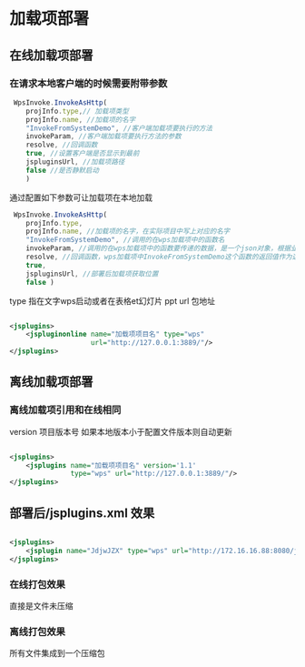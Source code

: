 # 加载项部署

## 在线加载项部署

### 在请求本地客户端的时候需要附带参数

```Javascript
 WpsInvoke.InvokeAsHttp(
    projInfo.type,// 加载项类型 
    projInfo.name, //加载项的名字
    "InvokeFromSystemDemo", //客户端加载项要执行的方法
    invokeParam, //客户端加载项要执行方法的参数
    resolve, //回调函数
    true, //设置客户端是否显示到最前
    jspluginsUrl, //加载项路径
    false //是否静默启动
    )
```

通过配置如下参数可让加载项在本地加载

```Javascript
 WpsInvoke.InvokeAsHttp(
    projInfo.type, 
    projInfo.name, //加载项的名字，在实际项目中写上对应的名字
    "InvokeFromSystemDemo", //调用的在wps加载项中的函数名
    invokeParam, //调用的在wps加载项中的函数要传递的数据，是一个json对象，根据业务系统需求任意定义
    resolve, //回调函数，wps加载项中InvokeFromSystemDemo这个函数的返回值作为这个函数的参数
    true, 
    jspluginsUrl, //部署后加载项获取位置
    false )
```

type 指在文字wps启动或者在表格et幻灯片 ppt
url 包地址

```xml

<jsplugins>
    <jspluginonline name="加载项项目名" type="wps"
                    url="http://127.0.0.1:3889/"/>
</jsplugins>

```

## 离线加载项部署

### 离线加载项引用和在线相同

version 项目版本号 如果本地版本小于配置文件版本则自动更新

```xml

<jsplugins>
    <jsplugins name="加载项项目名" version='1.1'
               type="wps" url="http://127.0.0.1:3889/"/>
</jsplugins>

```

## 部署后/jsplugins.xml 效果

```xml

<jsplugins>
    <jsplugin name="JdjwJZX" type="wps" url="http://172.16.16.88:8080/jzx/package/JdjwJZX-230614.7z" version="3.0.0"/>
</jsplugins>
```

### 在线打包效果

直接是文件未压缩

### 离线打包效果

所有文件集成到一个压缩包






